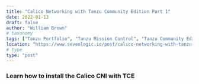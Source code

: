 ```yaml
---
title: "Calico Networking with Tanzu Community Edition Part 1"
date: 2022-01-13
draft: false
author: "William Brown"
# taxonomy
tags: ["Tanzu Portfolio", "Tanzu Mission Control", "Tanzu Community Edition"]
location: "https://www.sevenlogic.io/post/calico-networking-with-tanzu-community-edition-part-1"
# type
type: "post"
---
```


### Learn how to install the Calico CNI with TCE
